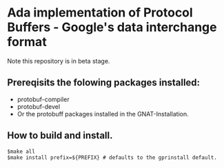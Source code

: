 # Ada implementation of Protocol Buffers - Google's data interchange format

Note this repository is in beta stage.

## Prereqisits the folowing packages installed:
* protobuf-compiler
* protobuf-devel
* Or the protobuff packages installed in the GNAT-Installation.

## How to build and install.

```
$make all
$make install prefix=${PREFIX} # defaults to the gprinstall default.
```
